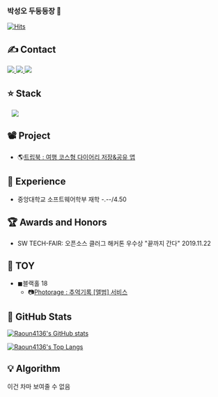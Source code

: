 ### 박성오 두둥등장 👋

[![Hits](https://hits.seeyoufarm.com/api/count/incr/badge.svg?url=https%3A%2F%2Fgithub.com%2FRaoun4136&count_bg=%2379C83D&title_bg=%23555555&icon=&icon_color=%23E7E7E7&title=hits&edge_flat=true)](https://hits.seeyoufarm.com)


## :writing_hand: Contact
<a href="https://raoun4136.github.io/" target="_blank">
       <img src="https://img.shields.io/badge/Blog-222222.svg?style=flat-square&logo=Github&logoColor=white"/>
</a>
<a href="https://programmers.co.kr/pr/qkrtjddh1212_5113" target="_blank">
       <img src="https://img.shields.io/badge/Portfolio-F05138?style=flat-square&logo=Swift&logoColor=white"/>
</a>
<a href="mailto:qkrtjddh1212@naver.com" target="_blank">
       <img src="https://img.shields.io/badge/Naver-03C75A?style=flat-square&logo=Naver&logoColor=white"/>
</a>

## :star: Stack

<img src="https://img.shields.io/badge/JavaScript-F7DF1E?style=flat-square&logo=JavaScript&logoColor=black"
       style="height : auto; margin-left : 10px; margin-right : 10px;" />
       
## :film_projector: Project       

- 🌎[트립북 : 여행 코스형 다이어리 저장&공유 앱](https://makeus-challenge.notion.site/1377f62daf7e4617838e23f7f9db5803)



## :calendar: Experience
- 중앙대학교 소프트웨어학부 재학 -.--/4.50


## :trophy: Awards and Honors
- SW TECH-FAIR: 오픈소스 클러그 해커톤 우수상 "끝까지 간다" 2019.11.22


## :teddy_bear: TOY
- ◼블랙홀 18
    - 📷[Photorage : 추억기록 [앨범] 서비스](https://github.com/CAU-Blackhole-18)


## :green_book: GitHub Stats
[![Raoun4136's GitHub stats](https://github-readme-stats.vercel.app/api?username=Raoun4136)](https://github.com/anuraghazra/github-readme-stats)

[![Raoun4136's Top Langs](https://github-readme-stats.vercel.app/api/top-langs/?username=raoun4136&layout=compact)](https://github.com/anuraghazra/github-readme-stats)



## :bulb: Algorithm
이건 차마 보여줄 수 없음
<!--
[![solved.ac tier](http://mazassumnida.wtf/api/generate_badge?boj=raoun4136)](https://solved.ac/raoun4136)
-->


<!--
**Raoun4136/Raoun4136** is a ✨ _special_ ✨ repository because its `README.md` (this file) appears on your GitHub profile.

Here are some ideas to get you started:

- 🔭 I’m currently working on ...
- 🌱 I’m currently learning ...
- 👯 I’m looking to collaborate on ...
- 🤔 I’m looking for help with ...
- 💬 Ask me about ...
- 📫 How to reach me: ...
- 😄 Pronouns: ...
- ⚡ Fun fact: ...
-->
